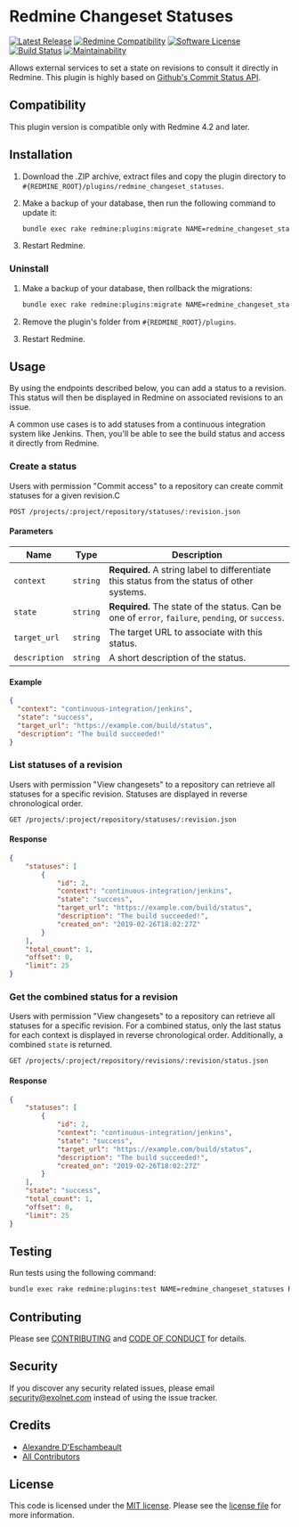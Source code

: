 # Redmine Changeset Statuses

[![Latest Release](https://img.shields.io/github/release/eXolnet/redmine_changeset_statuses.svg?style=flat-square)](https://github.com/eXolnet/redmine_changeset_statuses/releases)
[![Redmine Compatibility](https://img.shields.io/static/v1?label=redmine&message=4.2.x-5.1.x&color=blue&style=flat-square)](https://www.redmine.org/plugins/redmine_changeset_statuses)
[![Software License](https://img.shields.io/badge/license-MIT-8469ad.svg?style=flat-square)](LICENSE)
[![Build Status](https://img.shields.io/github/actions/workflow/status/eXolnet/redmine_changeset_statuses/tests.yml?label=tests&style=flat-square)](https://github.com/eXolnet/redmine_changeset_statuses/actions?query=workflow%3Atests)
[![Maintainability](https://api.codeclimate.com/v1/badges/51ebd36bafadfa0a4946/maintainability)](https://codeclimate.com/github/eXolnet/redmine_changeset_statuses/maintainability)

Allows external services to set a state on revisions to consult it directly in Redmine. This plugin is highly based on [Github's Commit Status API](https://developer.github.com/v3/repos/statuses/).

## Compatibility

This plugin version is compatible only with Redmine 4.2 and later.

## Installation

1. Download the .ZIP archive, extract files and copy the plugin directory to `#{REDMINE_ROOT}/plugins/redmine_changeset_statuses`.

2. Make a backup of your database, then run the following command to update it:

    ```bash
    bundle exec rake redmine:plugins:migrate NAME=redmine_changeset_statuses RAILS_ENV=production
    ```

3. Restart Redmine.

### Uninstall

1. Make a backup of your database, then rollback the migrations:

    ```bash
    bundle exec rake redmine:plugins:migrate NAME=redmine_changeset_statuses VERSION=0 RAILS_ENV=production
    ```

2. Remove the plugin's folder from `#{REDMINE_ROOT}/plugins`.

3. Restart Redmine.

## Usage

By using the endpoints described below, you can add a status to a revision. This status will then be displayed in Redmine on associated revisions to an issue.

A common use cases is to add statuses from a continuous integration system like Jenkins. Then, you'll be able to see the build status and access it directly from Redmine.

### Create a status

Users with permission "Commit access" to a repository can create commit statuses for a given revision.C

```
POST /projects/:project/repository/statuses/:revision.json
```

#### Parameters

|      Name     |   Type   |    Description   |
|---------------|----------|------------------|
| `context`     | `string` | **Required.** A string label to differentiate this status from the status of other systems. |
| `state`       | `string` | **Required.** The state of the status. Can be one of `error`, `failure`, `pending`, or `success`. |
| `target_url`  | `string` | The target URL to associate with this status. |
| `description` | `string` | A short description of the status. |

#### Example

```json
{
  "context": "continuous-integration/jenkins",
  "state": "success",
  "target_url": "https://example.com/build/status",
  "description": "The build succeeded!"
}
```

### List statuses of a revision

Users with permission "View changesets" to a repository can retrieve all statuses for a specific revision. Statuses are displayed in reverse chronological order.

```
GET /projects/:project/repository/statuses/:revision.json
```

#### Response

```json
{
    "statuses": [
        {
            "id": 2,
            "context": "continuous-integration/jenkins",
            "state": "success",
            "target_url": "https://example.com/build/status",
            "description": "The build succeeded!",
            "created_on": "2019-02-26T18:02:27Z"
        }
    ],
    "total_count": 1,
    "offset": 0,
    "limit": 25
}
```

### Get the combined status for a revision

Users with permission "View changesets" to a repository can retrieve all statuses for a specific revision. For a combined status, only the last status for each context is displayed in reverse chronological order. Additionally, a combined `state` is returned.

```
GET /projects/:project/repository/revisions/:revision/status.json
```

#### Response

```json
{
    "statuses": [
        {
            "id": 2,
            "context": "continuous-integration/jenkins",
            "state": "success",
            "target_url": "https://example.com/build/status",
            "description": "The build succeeded!",
            "created_on": "2019-02-26T18:02:27Z"
        }
    ],
    "state": "success",
    "total_count": 1,
    "offset": 0,
    "limit": 25
}
```

## Testing

Run tests using the following command:

```bash
bundle exec rake redmine:plugins:test NAME=redmine_changeset_statuses RAILS_ENV=development
```

## Contributing

Please see [CONTRIBUTING](CONTRIBUTING.md) and [CODE OF CONDUCT](CODE_OF_CONDUCT.md) for details.

## Security

If you discover any security related issues, please email security@exolnet.com instead of using the issue tracker.

## Credits

- [Alexandre D'Eschambeault](https://github.com/xel1045)
- [All Contributors](../../contributors)

## License

This code is licensed under the [MIT license](http://choosealicense.com/licenses/mit/).
Please see the [license file](LICENSE) for more information.
